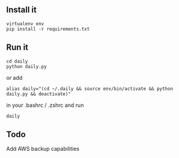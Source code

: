 ## Install it
```
virtualenv env
pip install -r requirements.txt
```

## Run it
```
cd daily
python daily.py
```

or add
```
alias daily="(cd ~/.daily && source env/bin/activate && python daily.py && deactivate)"
```
in your .bashrc / .zshrc and run
```
daily
```

## Todo
Add AWS backup capabilities
